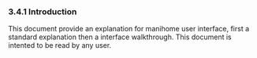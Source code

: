 ### 3.4.1 Introduction

This document provide an explanation for manihome user interface, first a standard explanation then a interface walkthrough. This document is intented to be read by any user.

